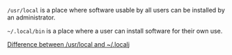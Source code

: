 
`/usr/local` is a place where software usable by all users can be installed by an administrator.

`~/.local/bin` is a place where a user can install software for their own use.

[Difference between /usr/local and ~/.local](https://askubuntu.com/a/1027200)j